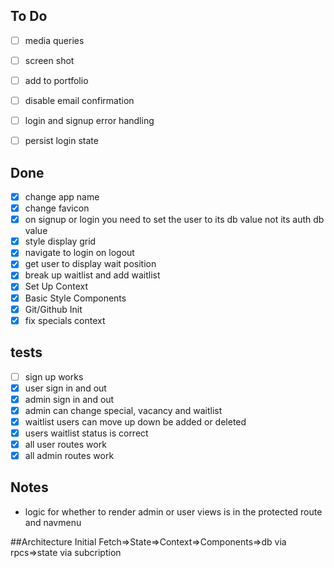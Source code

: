 ## To Do

- [ ] media queries
- [ ] screen shot
- [ ] add to portfolio

- [ ] disable email confirmation
- [ ] login and signup error handling
- [ ] persist login state




## Done
- [x] change app name
- [x] change favicon
- [x] on signup or login you need to set the user to its db value not its auth db value
- [x] style display grid
- [x] navigate to login on logout
- [x] get user to display wait position
- [x] break up waitlist and add waitlist
- [x] Set Up Context
- [x] Basic Style Components
- [x] Git/Github Init
- [x] fix specials context
## tests
- [ ] sign up works
- [X] user sign in and out
- [X] admin sign in and out 
- [x] admin can change special, vacancy and waitlist
- [x] waitlist users can move up down be added or deleted
- [x] users waitlist status is correct
- [x] all user routes work
- [x] all admin routes work
## Notes
- logic for whether to render admin or user views is in the protected route and navmenu

##Architecture
Initial Fetch=>State=>Context=>Components=>db via rpcs=>state via subcription